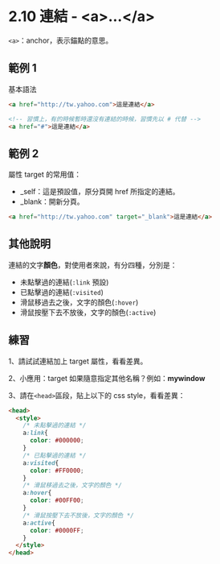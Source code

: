 # 2.10 連結 - &lt;a&gt;...&lt;/a&gt;

`<a>`：anchor，表示錨點的意思。

## 範例 1

基本語法

```html
<a href="http://tw.yahoo.com">這是連結</a>

<!-- 習慣上，有的時候暫時還沒有連結的時候，習慣先以 # 代替 -->
<a href="#">這是連結</a>
```

## 範例 2

屬性 target 的常用值：

* \_self：這是預設值，原分頁開 href 所指定的連結。
* \_blank：開新分頁。

```html
<a href="http://tw.yahoo.com" target="_blank">這是連結</a>
```

## 其他說明

連結的文字**顏色**，對使用者來說，有分四種，分別是：

* 未點擊過的連結\(`:link` 預設\)
* 已點擊過的連結\(`:visited`\)
* 滑鼠移過去之後，文字的顏色\(`:hover`\)
* 滑鼠按壓下去不放後，文字的顏色\(`:active`\)

## 練習

1、請試試連結加上 target 屬性，看看差異。

2、小應用：target 如果隨意指定其他名稱？例如：**mywindow**

3、請在`<head>`區段，貼上以下的 css style，看看差異：

```html
<head>
  <style>
    /* 未點擊過的連結 */
    a:link{
      color: #000000;
    }
    /* 已點擊過的連結 */
    a:visited{
      color: #FF0000;
    }
    /* 滑鼠移過去之後，文字的顏色 */
    a:hover{
      color: #00FF00;
    }
    /* 滑鼠按壓下去不放後，文字的顏色 */
    a:active{
      color: #0000FF;
    }
  </style>
</head>
```



